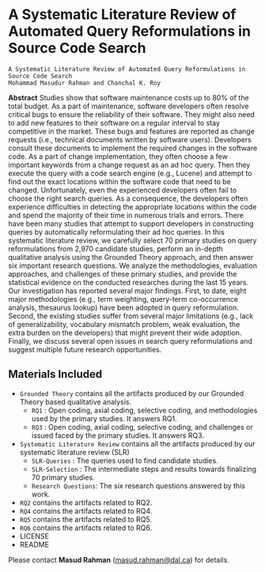 # A Systematic Literature Review of Automated Query Reformulations in Source Code Search

```
A Systematic Literature Review of Automated Query Reformulations in Source Code Search
Mohammad Masudur Rahman and Chanchal K. Roy
```

**Abstract** Studies show that software maintenance costs up to 80% of the total budget. As a part of maintenance, software developers often resolve critical bugs to ensure the reliability of their software. They might also need to add new features to their software on a regular interval to stay competitive in the market. These bugs and features are reported as change requests (i.e., technical documents written by software users). Developers consult these documents to implement the required changes in the software code.
As a part of change implementation, they often choose a few important keywords from a change request as an ad hoc query. Then they execute the query with a code search engine (e.g., Lucene) and attempt to find out the exact locations within the software code that need to be changed. Unfortunately, even the experienced developers often fail to choose the right search queries. As a consequence, the developers often experience difficulties in detecting the appropriate locations within the code and spend the majority of their time in numerous trials and errors. There have been many studies that attempt to support developers in constructing queries by automatically reformulating their ad hoc queries. In this systematic literature review, we carefully select 70 primary studies on query reformulations from 2,970 candidate studies, perform an in-depth qualitative analysis using the Grounded Theory approach, and then answer six important research questions. We analyze the methodologies, evaluation approaches, and challenges of these primary studies, and provide the statistical evidence on the conducted researches during the last 15 years. Our investigation has reported several major findings. First, to date, eight major methodologies (e.g., term weighting, query-term co-occurrence analysis, thesaurus lookup) have been adopted in query reformulation. Second, the existing studies suffer from several major limitations (e.g., lack of generalizability, vocabulary mismatch problem, weak evaluation, the extra burden on the developers) that might prevent their wide adoption. Finally, we discuss several open issues in search query reformulations and suggest multiple future research opportunities.


Materials Included
----------------------------
- ``Grounded Theory`` contains all the artifacts produced by our Grounded Theory based qualitative analysis. 
  - ``RQ1`` : Open coding, axial coding, selective coding, and methodologies used by the primary studies. It answers RQ1.
  - ``RQ3`` : Open coding, axial coding, selective coding, and challenges or issued faced by the primary studies. It answers RQ3.
- ``Systematic Literature Review`` contains all the artifacts produced by our systematic literature review (SLR)
  - ``SLR-Queries`` : The queries used to find candidate studies.
  - ``SLR-Selection`` : The intermediate steps and results towards finalizing 70 primary studies.
  - ``Research Questions``: The six research questions answered by this work.
- ``RQ2`` contains the artifacts related to RQ2.
- ``RQ4`` contains the artifacts related to RQ4.
- ``RQ5`` contains the artifacts related to RQ5.
- ``RQ6`` contains the artifacts related to RQ6. 
- LICENSE
- README




Please contact **Masud Rahman** (masud.rahman@dal.ca) for details.
